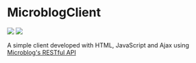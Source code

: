 # MicroblogClient
![](https://img.shields.io/badge/PROJECT%20TYPE-SCHOOL-yellow?style=for-the-badge)
![](https://img.shields.io/badge/LICENSE-UNLICENSE-brightgreen?style=for-the-badge)

A simple client developed with HTML, JavaScript and Ajax using [Microblog's RESTful API](https://github.com/Alessio789/Microblog)

